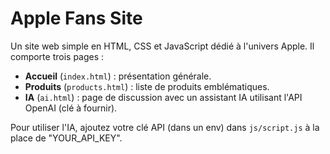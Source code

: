# Apple Fans Site

Un site web simple en HTML, CSS et JavaScript dédié à l'univers Apple. Il comporte trois pages :

- **Accueil** (`index.html`) : présentation générale.
- **Produits** (`products.html`) : liste de produits emblématiques.
- **IA** (`ai.html`) : page de discussion avec un assistant IA utilisant l'API OpenAI (clé à fournir).

Pour utiliser l'IA, ajoutez votre clé API (dans un env) dans `js/script.js` à la place de "YOUR_API_KEY".
